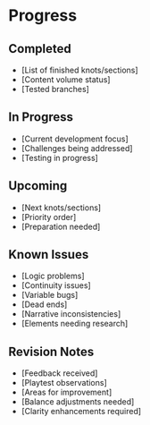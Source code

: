 # Progress

## Completed
- [List of finished knots/sections]
- [Content volume status]
- [Tested branches]

## In Progress
- [Current development focus]
- [Challenges being addressed]
- [Testing in progress]

## Upcoming
- [Next knots/sections]
- [Priority order]
- [Preparation needed]

## Known Issues
- [Logic problems]
- [Continuity issues]
- [Variable bugs]
- [Dead ends]
- [Narrative inconsistencies]
- [Elements needing research]

## Revision Notes
- [Feedback received]
- [Playtest observations]
- [Areas for improvement]
- [Balance adjustments needed]
- [Clarity enhancements required]
